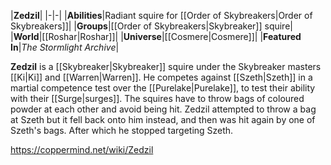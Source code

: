 |**Zedzil**|
|-|-|
|**Abilities**|Radiant squire for [[Order of Skybreakers\|Order of Skybreakers]]|
|**Groups**|[[Order of Skybreakers\|Skybreaker]] squire|
|**World**|[[Roshar\|Roshar]]|
|**Universe**|[[Cosmere\|Cosmere]]|
|**Featured In**|*The Stormlight Archive*|

**Zedzil** is a [[Skybreaker\|Skybreaker]] squire under the Skybreaker masters [[Ki\|Ki]] and [[Warren\|Warren]].
He competes against [[Szeth\|Szeth]] in a martial competence test over the [[Purelake\|Purelake]], to test their ability with their [[Surge\|surges]]. The squires have to throw bags of coloured powder at each other and avoid being hit. Zedzil attempted to throw a bag at Szeth but it fell back onto him instead, and then was hit again by one of Szeth's bags. After which he stopped targeting Szeth.



https://coppermind.net/wiki/Zedzil